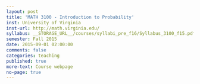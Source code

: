 ```yaml
---
layout: post
title: 'MATH 3100 - Introduction to Probability'
inst: University of Virginia
inst-url: http://math.virginia.edu/
syllabus: __STORAGE_URL__/courses/syllabi_pre_f16/Syllabus_3100_f15.pdf
semester: Fall 2015
date: 2015-09-01 02:00:00
comments: false
categories: teaching
published: true
more-text: Course webpage
no-page: true
---
```

